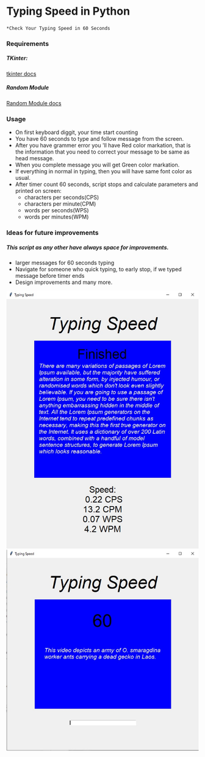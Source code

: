 # Typing Speed in Python

    *Check Your Typing Speed in 60 Seconds

### Requirements

##### TKinter:

[tkinter docs](https://docs.python.org/3/library/tkinter.html)

##### Random Module
[Random Module docs](https://docs.python.org/3/library/random.html)

### Usage

* On first keyboard diggit, your time start counting
* You have 60 seconds to type and follow message from the screen.
* After you have grammer error you 'll have Red color markation, that is the information that 
      you need to correct your message to be same as head message.
* When you complete message you will get Green color markation.
* If everything in normal in typing, then you will have same font color as usual.
* After timer count 60 seconds, script stops and calculate parameters and printed on screen:
    - characters per seconds(CPS)
    - characters per minute(CPM)
    - words per seconds(WPS)
    - words per minutes(WPM)
    
    
### Ideas for future improvements

##### This script as any other have always space for improvements.
    
* larger messages for 60 seconds typing 
* Navigate for someone who quick typing, to early stop, if we typed message before timer ends
* Design improvements and many more.

![Example1](https://github.com/cheroboolo/typing-speed-python/blob/master/gui2.jpg?raw=true "Title")
![Example](https://github.com/cheroboolo/typing-speed-python/blob/master/gui-design.jpg?raw=true "Title")

